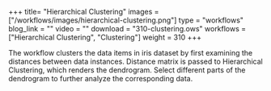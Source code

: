 +++
title= "Hierarchical Clustering"
images =  ["/workflows/images/hierarchical-clustering.png"]
type = "workflows"
blog_link =  ""
video = ""
download = "310-clustering.ows"
workflows = ["Hierarchical Clustering", "Clustering"]
weight = 310
+++

The workflow clusters the data items in iris dataset by first examining the distances between data instances. Distance matrix is passed to Hierarchical Clustering, which renders the dendrogram. Select different parts of the dendrogram to further analyze the corresponding data.
